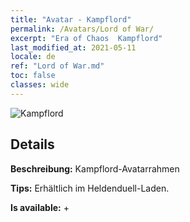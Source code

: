 ```yaml
---
title: "Avatar - Kampflord"
permalink: /Avatars/Lord of War/
excerpt: "Era of Chaos  Kampflord"
last_modified_at: 2021-05-11
locale: de
ref: "Lord of War.md"
toc: false
classes: wide
---
```

 ![Kampflord](/images/a/avatarFrame_9.png)

## Details

 **Beschreibung:** Kampflord-Avatarrahmen 

 **Tips:** Erhältlich im Heldenduell-Laden. 

 **Is available:**  + 

